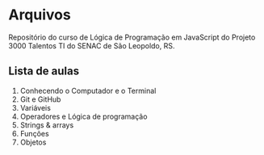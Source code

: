 # Arquivos
Repositório do curso de Lógica de Programação em JavaScript do Projeto 3000 Talentos TI do SENAC de São Leopoldo, RS.

## Lista de aulas
01. Conhecendo o Computador e o Terminal
02. Git e GitHub
03. Variáveis
04. Operadores e Lógica de programação
05. Strings & arrays
06. Funções
07. Objetos
